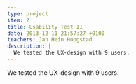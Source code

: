 ```yaml
---
type: project
item: 2
title: Usability Test II
date: 2013-12-11 21:57:27 +0100
teachers: Jan Hein Hoogstad
description: | 
  We tested the UX-design with 9 users.
---
```

We tested the UX-design with 9 users.